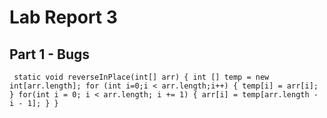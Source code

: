 # Lab Report 3
## Part 1 - Bugs
`` 
static void reverseInPlace(int[] arr) {
    int [] temp = new int[arr.length];
    for (int i=0;i < arr.length;i++)
    {
      temp[i] = arr[i];
    }
    for(int i = 0; i < arr.length; i += 1) {
      arr[i] = temp[arr.length - i - 1];
    }
  }
  ``
  

